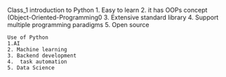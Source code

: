 Class_1
  introduction to Python 
    1. Easy to learn
    2. it has OOPs concept (Object-Oriented-Programming0
    3. Extensive standard library
    4. Support multiple programming paradigms
    5. Open source


    Use of Python
    1.AI
    2. Machine learning
    3. Backend development
    4.  task automation
    5. Data Science
    
